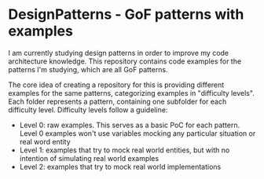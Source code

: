 # DesignPatterns - GoF patterns with examples

I am currently studying design patterns in order to improve my code architecture knowledge. This repository contains code examples for the patterns I'm studying, which are all GoF patterns.

The core idea of creating a repository for this is providing different examples for the same patterns, categorizing examples in "difficulty levels". Each folder represents a pattern, containing one subfolder for each difficulty level. Difficulty levels follow a guideline:


- Level 0: raw examples. This serves as a basic PoC for each pattern. Level 0 examples won't use variables mocking any particular situation or real word entity
- Level 1: examples that try to mock real world entities, but with no intention of simulating real world examples
- Level 2: examples that try to mock real world implementations
